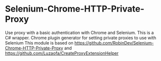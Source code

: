 # Selenium-Chrome-HTTP-Private-Proxy
Use proxy with a basic authentication with Chrome and Selenium. This is a C# wrapper.
Chrome plugin generator for setting private proxies to use with Selenium
This module is based on https://github.com/RobinDev/Selenium-Chrome-HTTP-Private-Proxy and https://github.com/Luzaofa/CreateProxyExtensionHelper
